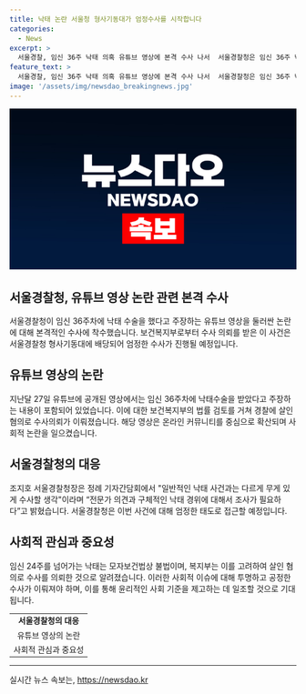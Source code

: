 ```yaml
---
title: 낙태 논란 서울청 형사기동대가 엄정수사를 시작합니다
categories:
  - News
excerpt: >
  서울경찰, 임신 36주 낙태 의혹 유튜브 영상에 본격 수사 나서  서울경찰청은 임신 36주 낙태 수술 주장하는 유튜브 영상을 수사 중이다. 보건복지부의 의뢰를 받은 경찰은 형사기동대에 엄정 수사를 진행할 예정이며, 해당 영상과 관련된 A씨와 의사도 수사 대상으로 지목되었다. 임신 24주를 넘어가는 낙태는 모자보건법상 불법이지만, 형법상 낙태죄가 사라져 처벌 효력이 없기 때문에 보건복지부는 살인 혐의로 수사를 의뢰한 것으로 전해졌다. 경찰청장은 전문가 의견과 구체적인 낙태 경위에 대해서 조사가 필요하다고 밝혔다.
feature_text: >
  서울경찰, 임신 36주 낙태 의혹 유튜브 영상에 본격 수사 나서  서울경찰청은 임신 36주 낙태 수술 주장하는 유튜브 영상을 수사 중이다. 보건복지부의 의뢰를 받은 경찰은 형사기동대에 엄정 수사를 진행할 예정이며, 해당 영상과 관련된 A씨와 의사도 수사 대상으로 지목되었다. 임신 24주를 넘어가는 낙태는 모자보건법상 불법이지만, 형법상 낙태죄가 사라져 처벌 효력이 없기 때문에 보건복지부는 살인 혐의로 수사를 의뢰한 것으로 전해졌다. 경찰청장은 전문가 의견과 구체적인 낙태 경위에 대해서 조사가 필요하다고 밝혔다.
image: '/assets/img/newsdao_breakingnews.jpg'
---
```


<p><img src="/assets/img/newsdao_breakingnews.jpg" alt="cryptoinkorea 속보" /></p>

<h2>서울경찰청, 유튜브 영상 논란 관련 본격 수사</h2>

<p>서울경찰청이 임신 36주차에 낙태 수술을 했다고 주장하는 유튜브 영상을 둘러싼 논란에 대해 본격적인 수사에 착수했습니다. 보건복지부로부터 수사 의뢰를 받은 이 사건은 서울경찰청 형사기동대에 배당되어 엄정한 수사가 진행될 예정입니다.</p>

<h2 data-ke-size="size26">유튜브 영상의 논란</h2>

<p data-ke-size="size16">지난달 27일 유튜브에 공개된 영상에서는 임신 36주차에 낙태수술을 받았다고 주장하는 내용이 포함되어 있었습니다. 이에 대한 보건복지부의 법률 검토를 거쳐 경찰에 살인 혐의로 수사의뢰가 이뤄졌습니다. 해당 영상은 온라인 커뮤니티를 중심으로 확산되며 사회적 논란을 일으켰습니다.</p>

<h2 data-ke-size="size26">서울경찰청의 대응</h2>

<p data-ke-size="size16">조지호 서울경찰청장은 정례 기자간담회에서 "일반적인 낙태 사건과는 다르게 무게 있게 수사할 생각"이라며 “전문가 의견과 구체적인 낙태 경위에 대해서 조사가 필요하다”고 밝혔습니다. 서울경찰청은 이번 사건에 대해 엄정한 태도로 접근할 예정입니다.</p>

<h2 data-ke-size="size26">사회적 관심과 중요성</h2>

<p data-ke-size="size16">임신 24주를 넘어가는 낙태는 모자보건법상 불법이며, 복지부는 이를 고려하여 살인 혐의로 수사를 의뢰한 것으로 알려졌습니다. 이러한 사회적 이슈에 대해 투명하고 공정한 수사가 이뤄져야 하며, 이를 통해 윤리적인 사회 기준을 제고하는 데 일조할 것으로 기대됩니다.</p>

<table>
  <tr>
    <td style="text-align: center; height: 17px;"><b>서울경찰청의 대응</b></td>
  </tr>
  <tr>
    <td style="text-align: center; height: 17px;">유튜브 영상의 논란</td>
  </tr>
  <tr>
    <td style="text-align: center; height: 17px;">사회적 관심과 중요성</td>
  </tr>
</table>

<hr>
실시간 뉴스 속보는, <a href="https://newsdao.kr" rel="dofollow">https://newsdao.kr</a>


